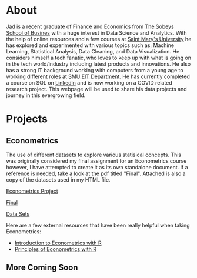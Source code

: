 # About


Jad is a recent graduate of Finance and Economics from [The Sobeys School of Busines](https://www.smu.ca/academics/sobey/welcome.html) with a huge interest in Data Science and Analytics. With the help of online resources and a few courses at [Saint Mary's University](https://www.smu.ca/) he has explored and experimented with various topics such as; Machine Learning, Statistical Analysis, Data Cleaning, and Data Visualization. He considers himself a tech fanatic, who loves to keep up with what is going on in the tech world/industry including latest products and innovations. He also has a strong IT background working with computers from a young age to working different roles at [SMU EIT Department](https://www.smu.ca/academics/enterprise-information-technology.html). He has currently completed a course on SQL on [Linkedin](https://www.linkedin.com/learning/certificates/da3424294c57873b985f3648173fe97f9de81e96c728f35552bfa9fa62460a22?trk=share_certificate) and is now working on a COVID related research project. This webpage will be used to share his data projects and journey in this evergrowing field.

# Projects

## Econometrics 

The use of different datasets to explore various statisical concepts. This was originally considered my final assignment for an Econometrics course however, I have attempted to create it as its own standalone document. If a reference is needed, take a look at the pdf titled "Final". Attached is also a copy of the datasets used in my HTML file.

[Econometrics Project](https://rawcdn.githack.com/jadistanbelly/Econometrics/221fa74d905712498836aff8bd58fdce146fc93c/Econometrics%20Project.html)

[Final](https://github.com/jadistanbelly/Econometrics/raw/main/Final.pdf)

[Data Sets](https://github.com/jadistanbelly/Econometrics/raw/main/DataSets.zip)

Here are a few external resources that have been really helpful when taking Econometrics:

  - [Introduction to Econometrics with R](https://www.econometrics-with-r.org/index.html)
  - [Principles of Econometrics with R](https://bookdown.org/ccolonescu/RPoE4/)

## More Coming Soon

